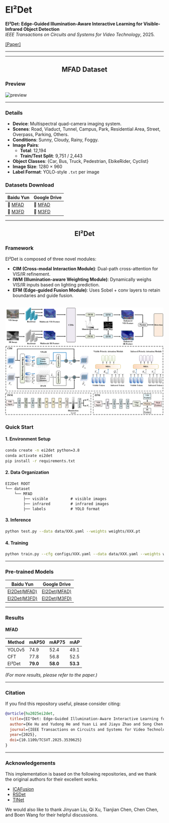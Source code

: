 # EI²Det

<!-- **Ke Hu, Yudong He, Yuan Li, Jiayu Zhao, Song Chen, Yi Kang**   -->
**EI²Det: Edge-Guided Illumination-Aware Interactive Learning for Visible-Infrared Object Detection**  
*IEEE Transactions on Circuits and Systems for Video Technology*, 2025.

[[Paper]](https://ieeexplore.ieee.org/document/10877920)



---



---
<h2><p align="center">MFAD Dataset</p></h2>

### Preview

![preview](images/Dataset_example.png)
<!-- ![mainphoto](images/mainphoto.png) -->

---

### Details

- **Device**: Multispectral quad-camera imaging system.  
- **Scenes**: Road, Viaduct, Tunnel, Campus, Park, Residential Area, Street, Overpass, Parking, Others.  
- **Conditions**: Sunny, Cloudy, Rainy, Foggy.  
- **Image Pairs**:  
  - **Total**: 12,194  
  - **Train/Test Split**: 9,751 / 2,443  
- **Object Classes**: {Car, Bus, Truck, Pedestrian, EbikeRider, Cyclist}   
- **Image Size**: 1280 × 960
- **Label Format**: YOLO-style `.txt` per image  

### Datasets Download
| Baidu Yun         | Google Drive                          |
|---------------|-----------------------------------------|
|📂 [MFAD](https://pan.baidu.com/s/1jAawwnsavnwyt5dIBswdgw?pwd=t4c6)       | 📂 [MFAD](https://drive.google.com/file/d/1bnNZyY7BHdCeSfH2LSjyvG9ikZzsi8qK/view?usp=sharing) |
|📂 [M3FD](https://pan.baidu.com/s/1I-PjXnZ7LtDbjDWwJGORTA?pwd=hv8c)|📂 [M3FD](https://drive.google.com/file/d/1lTCcBvbJYI8Iz0h-Qxpk-vLQXxVltOlC/view?usp=drive_link)|

---

<h2><p align="center"> EI²Det </p></h2>

### Framework

EI²Det is composed of three novel modules:

- **CIM (Cross-modal Interaction Module)**: Dual-path cross-attention for VIS/IR refinement.  
- **IWM (Illumination-aware Weighting Module)**: Dynamically weighs VIS/IR inputs based on lighting prediction.  
- **EFM (Edge-guided Fusion Module)**: Uses Sobel + conv layers to retain boundaries and guide fusion.  

![farmwork](images/Model_Framework.png)
---

### Quick Start

#### 1. Environment Setup

```bash
conda create -n ei2det python=3.8
conda activate ei2det
pip install -r requirements.txt
```

#### 2. Data Organization

```
EI2Det ROOT
└── dataset
    └── MFAD
        ├── visible          # visible images
        ├── infrared         # infrared images
        ├── labels           # YOLO format
```

#### 3. Inference

```bash
python test.py --data data/XXX.yaml --weights weights/XXX.pt
```

#### 4. Training

```bash
python train.py --cfg configs/XXX.yaml --data data/XXX.yaml --weights weights/XXX.pt
```

---

### Pre-trained Models

| Baidu Yun         |  Google Drive |               
|---------------|---------------|
| [EI2Det(MFAD)](https://pan.baidu.com/s/1N1waN8SsK588jG8gqpxE1Q?pwd=wvaq)        |[EI2Det(MFAD)](https://drive.google.com/file/d/1SjSCMV2jnIaoh0layOmpWCatp9FESO-p/view?usp=sharing) |
|[EI2Det(M3FD)](https://pan.baidu.com/s/1DrlVvaUPQdOflrcFiDP1pw?pwd=u3gy)| [EI2Det(M3FD)](https://drive.google.com/file/d/1CXftHq4rMvECgc09KNd_dEPniz2x299B/view?usp=sharing) |


---

### Results

#### MFAD

| Method   | mAP50 | mAP75 | mAP   |
|----------|-------|-------|-------|
| YOLOv5   | 74.9  | 52.4  | 49.1  |
| CFT      | 77.8  | 56.8  | 52.5  |
| EI²Det   | **79.0** | **58.0** | **53.3** |

*(For more results, please refer to the paper.)*

---

### Citation

If you find this repository useful, please consider citing:

```bibtex
@article{hu2025ei2det,
  title={EI²Det: Edge-Guided Illumination-Aware Interactive Learning for Visible-Infrared Object Detection},
  author={Ke Hu and Yudong He and Yuan Li and Jiayu Zhao and Song Chen and Yi Kang},
  journal={IEEE Transactions on Circuits and Systems for Video Technology},
  year={2025},
  doi={10.1109/TCSVT.2025.3539625}
}
```

---
### Acknowledgements
This implementation is based on the following repositories, and we thank the original authors for their excellent works.
- [ICAFusion](https://github.com/chanchanchan97/ICAFusion)
- [RSDet](https://github.com/Zhao-Tian-yi/RSDet)
- [TINet](https://github.com/NNNNerd/Triple-I-Net-TINet)

We would also like to thank Jinyuan Liu, Qi Xu, Tianjian Chen, Chen Chen, and Boen Wang for their helpful discussions.
